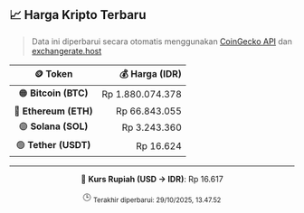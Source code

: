 

<!-- HARGA_KRIPTO -->
## 📈 Harga Kripto Terbaru

> Data ini diperbarui secara otomatis menggunakan [CoinGecko API](https://www.coingecko.com/) dan [exchangerate.host](https://exchangerate.host/)

<div align="center">

| 🪙 Token | 💰 Harga (IDR) |
|:------:|---------------:|
| 🟠 **Bitcoin (BTC)**   | Rp 1.880.074.378 |
| 🔵 **Ethereum (ETH)**  | Rp 66.843.055 |
| 🟣 **Solana (SOL)**    | Rp 3.243.360 |
| 🟢 **Tether (USDT)**   | Rp 16.624 |

---

💱 **Kurs Rupiah (USD → IDR)**: Rp 16.617

🕒 <sub>Terakhir diperbarui: 29/10/2025, 13.47.52</sub>

</div>
<!-- /HARGA_KRIPTO -->